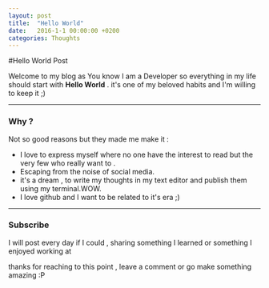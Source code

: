 ```yaml
---
layout: post
title:  "Hello World"
date:   2016-1-1 00:00:00 +0200
categories: Thoughts
---
```


#Hello World Post

Welcome to my blog as You know I am a Developer so everything in my life should start with **Hello World** . it's one of my beloved habits and I'm willing to keep it ;)

---

### Why ?
Not so good reasons but they made me make it :
* I love to express myself where no one have the interest to read but the very few who really want to .
* Escaping from the noise of social media.
* it's a dream , to write my thoughts in my text editor and publish them using my terminal.WOW.
* I love github and I want to be related to it's era ;)

---

### Subscribe
I will post every day if I could , sharing something I learned or something I enjoyed working at

thanks for reaching to this point , leave a comment or go make something amazing :P 
